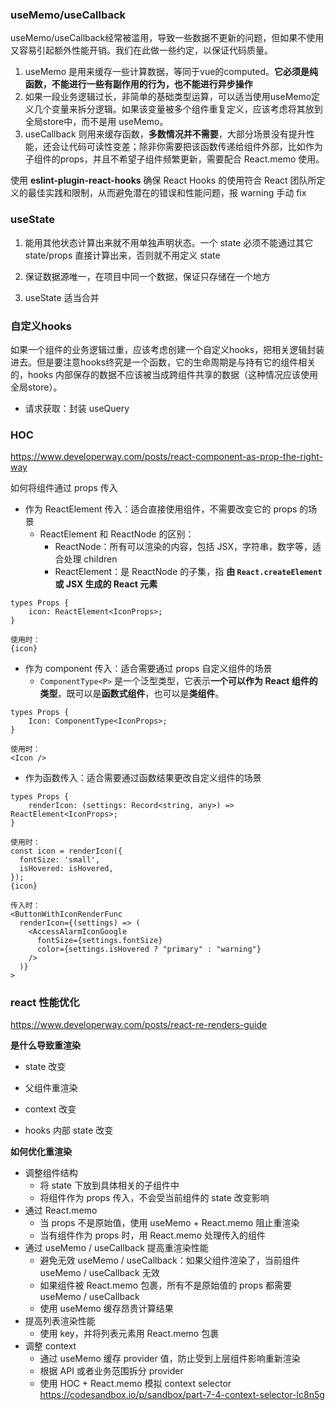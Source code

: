 ### useMemo/useCallback

useMemo/useCallback经常被滥用，导致一些数据不更新的问题，但如果不使用又容易引起额外性能开销。我们在此做一些约定，以保证代码质量。

1. useMemo 是用来缓存一些计算数据，等同于vue的computed。**它必须是纯函数，不能进行一些有副作用的行为，也不能进行异步操作**
2. 如果一段业务逻辑过长，非简单的基础类型运算，可以适当使用useMemo定义几个变量来拆分逻辑。如果该变量被多个组件重复定义，应该考虑将其放到全局store中，而不是用 useMemo。
3. useCallback 则用来缓存函数，**多数情况并不需要**，大部分场景没有提升性能，还会让代码可读性变差；除非你需要把该函数传递给组件外部，比如作为子组件的props，并且不希望子组件频繁更新，需要配合 React.memo 使用。

使用 **eslint-plugin-react-hooks** 确保 React Hooks 的使用符合 React 团队所定义的最佳实践和限制，从而避免潜在的错误和性能问题，报 warning 手动 fix



### useState

1. 能用其他状态计算出来就不用单独声明状态。一个 state 必须不能通过其它 state/props 直接计算出来，否则就不用定义 state

2. 保证数据源唯一，在项目中同一个数据，保证只存储在一个地方

3. useState 适当合并

   

### 自定义hooks

如果一个组件的业务逻辑过重，应该考虑创建一个自定义hooks，把相关逻辑封装进去。但是要注意hooks终究是一个函数，它的生命周期是与持有它的组件相关的，hooks 内部保存的数据不应该被当成跨组件共享的数据（这种情况应该使用全局store）。

- 请求获取：封装 useQuery




### HOC

https://www.developerway.com/posts/react-component-as-prop-the-right-way

如何将组件通过 props 传入

- 作为 ReactElement 传入：适合直接使用组件，不需要改变它的 props 的场景
  - ReactElement 和 ReactNode 的区别：
    - ReactNode：所有可以渲染的内容，包括 JSX，字符串，数字等，适合处理 children
    - ReactElement：是 ReactNode 的子集，指 **由 `React.createElement` 或 JSX 生成的 React 元素**

```
types Props {
	icon: ReactElement<IconProps>;
}

使用时：
{icon}
```

- 作为 component 传入：适合需要通过 props 自定义组件的场景
  - `ComponentType<P>` 是一个泛型类型，它表示**一个可以作为 React 组件的类型**，既可以是**函数式组件**，也可以是**类组件**。

```
types Props {
	Icon: ComponentType<IconProps>;
}

使用时：
<Icon />
```

- 作为函数传入：适合需要通过函数结果更改自定义组件的场景

```
types Props {
	renderIcon: (settings: Record<string, any>) => ReactElement<IconProps>;
}

使用时：
const icon = renderIcon({
  fontSize: 'small',
  isHovered: isHovered,
});
{icon}

传入时：
<ButtonWithIconRenderFunc
  renderIcon={(settings) => (
    <AccessAlarmIconGoogle
      fontSize={settings.fontSize}
      color={settings.isHovered ? "primary" : "warning"}
    />
  )}
>
```



### react 性能优化

https://www.developerway.com/posts/react-re-renders-guide

**是什么导致重渲染**

- state 改变

- 父组件重渲染

- context 改变

- hooks 内部 state 改变

  

**如何优化重渲染**

- 调整组件结构
  - 将 state 下放到具体相关的子组件中
  - 将组件作为 props 传入，不会受当前组件的 state 改变影响
- 通过 React.memo 
  - 当 props 不是原始值，使用 useMemo + React.memo 阻止重渲染
  - 当有组件作为 props 时，用 React.memo 处理传入的组件
- 通过 useMemo / useCallback 提高重渲染性能
  - 避免无效  useMemo / useCallback：如果父组件渲染了，当前组件 useMemo / useCallback 无效
  - 如果组件被 React.memo 包裹，所有不是原始值的 props 都需要 useMemo / useCallback 
  - 使用 useMemo 缓存昂贵计算结果
- 提高列表渲染性能
  - 使用 key，并将列表元素用 React.memo 包裹
- 调整 context
  - 通过 useMemo 缓存 provider 值，防止受到上层组件影响重新渲染
  - 根据 API 或者业务范围拆分 provider
  - 使用 HOC + React.memo 模拟 context selector https://codesandbox.io/p/sandbox/part-7-4-context-selector-lc8n5g
